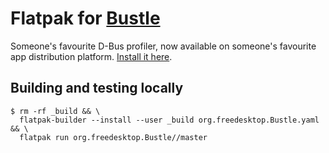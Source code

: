 # Flatpak for [Bustle](https://www.freedesktop.org/wiki/Software/Bustle/)

Someone's favourite D-Bus profiler, now available on someone's favourite app distribution platform. [Install it here](https://flathub.org/apps/details/org.freedesktop.Bustle).

## Building and testing locally

```console
$ rm -rf _build && \
  flatpak-builder --install --user _build org.freedesktop.Bustle.yaml && \
  flatpak run org.freedesktop.Bustle//master
```
